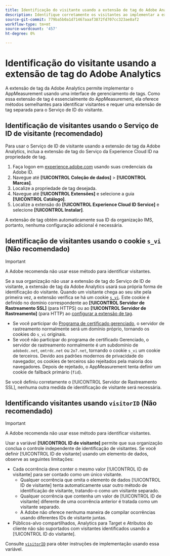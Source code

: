 ```yaml
---
title: Identificação do visitante usando a extensão de tag do Adobe Analytics
description: Identifique corretamente os visitantes ao implementar a extensão de tag da Adobe Analytics.
source-git-commit: 779ba5b0a1d71467aaaf3872fd707cc323ae8af2
workflow-type: tm+mt
source-wordcount: '457'
ht-degree: 0%

---
```


# Identificação do visitante usando a extensão de tag do Adobe Analytics

A extensão de tag da Adobe Analytics permite implementar o AppMeasurement usando uma interface de gerenciamento de tags. Como essa extensão de tag é essencialmente do AppMeasurement, ela oferece métodos semelhantes para identificar visitantes e requer uma extensão de tag separada para o Serviço de ID do visitante.

## Identificação de visitantes usando o Serviço de ID de visitante (recomendado)

Para usar o Serviço de ID de visitante usando a extensão de tag da Adobe Analytics, inclua a extensão de tag do Serviço da Experience Cloud ID na propriedade de tag.

1. Faça logon em [experience.adobe.com](https://experience.adobe.com) usando suas credenciais da Adobe ID.
1. Navegue até **[!UICONTROL Coleção de dados]** > **[!UICONTROL Marcas]**.
1. Localize a propriedade de tag desejada.
1. Navegue até **[!UICONTROL Extensões]** e selecione a guia **[!UICONTROL Catálogo]**.
1. Localize a extensão do **[!UICONTROL Experience Cloud ID Service]** e selecione **[!UICONTROL Instalar]**.

A extensão de tag obtém automaticamente sua ID da organização IMS, portanto, nenhuma configuração adicional é necessária.

## Identificação de visitantes usando o cookie `s_vi` (Não recomendado)

>[!IMPORTANT]
>
>A Adobe recomenda não usar esse método para identificar visitantes.

Se a sua organização não usar a extensão de tag do Serviço de ID de visitante, a extensão de tag da Adobe Analytics usará sua própria forma de identificação do visitante. Quando um visitante chega ao seu site pela primeira vez, a extensão verifica se há um cookie [`s_vi`](https://experienceleague.adobe.com/en/docs/core-services/interface/data-collection/cookies/analytics). Este cookie é definido no domínio correspondente ao **[!UICONTROL Servidor de Rastreamento SSL]** (para HTTPS) ou ao **[!UICONTROL Servidor de Rastreamento]** (para HTTP) ao [configurar a extensão de tag](https://experienceleague.adobe.com/en/docs/experience-platform/tags/extensions/client/analytics/overview).

* Se você participar do [Programa de certificado gerenciado](https://experienceleague.adobe.com/en/docs/core-services/interface/data-collection/adobe-managed-cert), o servidor de rastreamento normalmente será um domínio próprio, tornando os cookies do `s_vi` originais.
* Se você não participar do programa de certificado Gerenciado, o servidor de rastreamento normalmente é um subdomínio de `adobedc.net`, `omtrdc.net` ou `2o7.net`, tornando o cookie `s_vi` um cookie de terceiros. Devido aos padrões modernos de privacidade do navegador, os cookies de terceiros são rejeitados pela maioria dos navegadores. Depois de rejeitado, o AppMeasurement tenta definir um cookie de fallback primário (`fid`).

Se você definiu corretamente o [!UICONTROL Servidor de Rastreamento SSL], nenhuma outra medida de identificação de visitante será necessária.

## Identificando visitantes usando `visitorID` (Não recomendado)

>[!IMPORTANT]
>
>A Adobe recomenda não usar esse método para identificar visitantes.

Usar a variável **[!UICONTROL ID de visitante]** permite que sua organização conclua o controle independente de identificação de visitantes. Se você definir [!UICONTROL ID de visitante] usando um elemento de dados, observe as seguintes limitações:

* Cada ocorrência deve conter o mesmo valor [!UICONTROL ID de visitante] para ser contado como um único visitante.
   * Qualquer ocorrência que omita o elemento de dados [!UICONTROL ID de visitante] tenta automaticamente usar outro método de identificação de visitante, tratando-o como um visitante separado.
   * Qualquer ocorrência que contenha um valor de [!UICONTROL ID de visitante] diferente de uma ocorrência anterior é tratada como um visitante separado.
   * A Adobe não oferece nenhuma maneira de compilar ocorrências usando diferentes IDs de visitante juntas.
* Públicos-alvo compartilhados, Analytics para Target e Atributos do cliente não são suportados com visitantes identificados usando a [!UICONTROL ID do visitante].

Consulte [`visitorID`](/help/implement/vars/config-vars/visitorid.md) para obter instruções de implementação usando essa variável.
